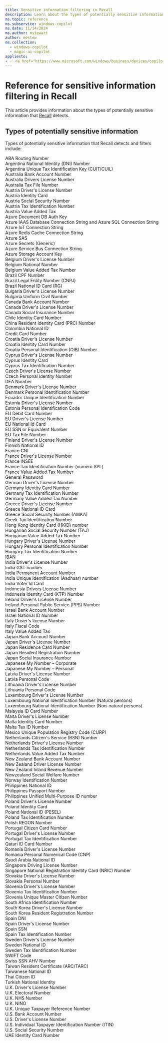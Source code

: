 ```yaml
---
title: Sensitive information filtering in Recall
description: Learn about the types of potentially sensitive information Recall detects.
ms.topic: reference
ms.subservice: windows-copilot
ms.date: 11/14/2024
ms.author: mstewart
author: mestew
ms.collection:
  - windows-copilot
  - magic-ai-copilot
appliesto:
- ✅ <a href="https://www.microsoft.com/windows/business/devices/copilot-plus-pcs#copilot-plus-pcs" target="_blank">Copilot+ PCs</a>
---
```



# Reference for sensitive information filtering in Recall

This article provides information about the types of potentially sensitive information that [Recall](manage-recall.md) detects.

## Types of potentially sensitive information

Types of potentially sensitive information that Recall detects and filters include:

ABA Routing Number </br>
Argentina National Identity (DNI) Number </br>
Argentina Unique Tax Identification Key (CUIT/CUIL) </br>
Australia Bank Account Number </br>
Australia Drivers License Number </br>
Australia Tax File Number </br>
Austria Driver's License Number </br>
Austria Identity Card </br>
Austria Social Security Number </br>
Austria Tax Identification Number </br>
Austria Value Added Tax </br>
Azure Document DB Auth Key </br>
Azure IAAS Database Connection String and Azure SQL Connection String </br>
Azure IoT Connection String </br>
Azure Redis Cache Connection String </br>
Azure SAS </br>
Azure Secrets (Generic) </br>
Azure Service Bus Connection String </br>
Azure Storage Account Key </br>
Belgium Driver's License Number </br>
Belgium National Number </br>
Belgium Value Added Tax Number </br>
Brazil CPF Number </br>
Brazil Legal Entity Number (CNPJ) </br>
Brazil National ID Card (RG) </br>
Bulgaria Driver's License Number </br>
Bulgaria Uniform Civil Number </br>
Canada Bank Account Number </br>
Canada Driver's License Number </br>
Canada Social Insurance Number </br>
Chile Identity Card Number </br>
China Resident Identity Card (PRC) Number </br>
Colombia National ID </br>
Credit Card Number </br>
Croatia Driver's License Number </br>
Croatia Identity Card Number </br>
Croatia Personal Identification (OIB) Number </br>
Cyprus Driver's License Number </br>
Cyprus Identity Card </br>
Cyprus Tax Identification Number </br>
Czech Driver's License Number </br>
Czech Personal Identity Number </br>
DEA Number </br>
Denmark Driver's License Number </br>
Denmark Personal Identification Number </br>
Ecuador Unique Identification Number </br>
Estonia Driver's License Number </br>
Estonia Personal Identification Code </br>
EU Debit Card Number </br>
EU Driver's License Number </br>
EU National Id Card </br>
EU SSN or Equivalent Number </br>
EU Tax File Number </br>
Finland Driver's License Number </br>
Finnish National ID </br>
France CNI </br>
France Driver's License Number </br>
France INSEE </br>
France Tax Identification Number (numéro SPI.) </br>
France Value Added Tax Number </br>
General Password </br>
German Driver's License Number </br>
Germany Identity Card Number </br>
Germany Tax Identification Number </br>
Germany Value Added Tax Number </br>
Greece Driver's License Number </br>
Greece National ID Card </br>
Greece Social Security Number (AMKA) </br>
Greek Tax Identification Number </br>
Hong Kong Identity Card (HKID) number </br>
Hungarian Social Security Number (TAJ) </br>
Hungarian Value Added Tax Number </br>
Hungary Driver's License Number </br>
Hungary Personal Identification Number </br>
Hungary Tax Identification Number </br>
IBAN </br>
India Driver's License Number </br>
India GST number </br>
India Permanent Account Number </br>
India Unique Identification (Aadhaar) number </br>
India Voter Id Card </br>
Indonesia Drivers License Number </br>
Indonesia Identity Card (KTP) Number </br>
Ireland Driver's License Number </br>
Ireland Personal Public Service (PPS) Number </br>
Israel Bank Account Number </br>
Israel National ID Number </br>
Italy Driver's license Number </br>
Italy Fiscal Code </br>
Italy Value Added Tax </br>
Japan Bank Account Number </br>
Japan Driver's License Number </br>
Japan Residence Card Number </br>
Japan Resident Registration Number </br>
Japan Social Insurance Number </br>
Japanese My Number – Corporate </br>
Japanese My Number – Personal </br>
Latvia Driver's License Number </br>
Latvia Personal Code </br>
Lithuania Driver's License Number </br>
Lithuania Personal Code </br>
Luxembourg Driver's License Number </br>
Luxembourg National Identification Number (Natural persons) </br>
Luxembourg National Identification Number (Non-natural persons) </br>
Malaysia ID Card Number </br>
Malta Driver's License Number </br>
Malta Identity Card Number </br>
Malta Tax ID Number </br>
Mexico Unique Population Registry Code (CURP) </br>
Netherlands Citizen's Service (BSN) Number </br>
Netherlands Driver's License Number </br>
Netherlands Tax Identification Number </br>
Netherlands Value Added Tax Number </br>
New Zealand Bank Account Number </br>
New Zealand Driver License Number </br>
New Zealand Inland Revenue Number </br>
Newzealand Social Welfare Number </br>
Norway Identification Number </br>
Philippines National ID </br>
Philippines Passport Number </br>
Philippines Unified Multi-Purpose ID number </br>
Poland Driver's License Number </br>
Poland Identity Card </br>
Poland National ID (PESEL) </br>
Poland Tax Identification Number </br>
Polish REGON Number </br>
Portugal Citizen Card Number </br>
Portugal Driver's License Number </br>
Portugal Tax Identification Number </br>
Qatari ID Card Number </br>
Romania Driver's License Number </br>
Romania Personal Numerical Code (CNP) </br>
Saudi Arabia National ID </br>
Singapore Driving License Number </br>
Singapore National Registration Identity Card (NRIC) Number </br>
Slovakia Driver's License Number </br>
Slovakia Personal Number </br>
Slovenia Driver's License Number </br>
Slovenia Tax Identification Number </br>
Slovenia Unique Master Citizen Number </br>
South Africa Identification Number </br>
South Korea Driver's License Number </br>
South Korea Resident Registration Number </br>
Spain DNI </br>
Spain Driver's License Number </br>
Spain SSN </br>
Spain Tax Identification Number </br>
Sweden Driver's License Number </br>
Sweden National ID </br>
Sweden Tax Identification Number </br>
SWIFT Code </br>
Swiss SSN AHV Number </br>
Taiwan Resident Certificate (ARC/TARC) </br>
Taiwanese National ID </br>
Thai Citizen ID </br>
Turkish National Identity </br>
U.K. Driver's License Number </br>
U.K. Electoral Number </br>
U.K. NHS Number </br>
U.K. NINO </br>
U.K. Unique Taxpayer Reference Number </br>
U.S. Bank Account Number </br>
U.S. Driver's License Number </br>
U.S. Individual Taxpayer Identification Number (ITIN) </br>
U.S. Social Security Number </br>
UAE Identity Card Number </br>
